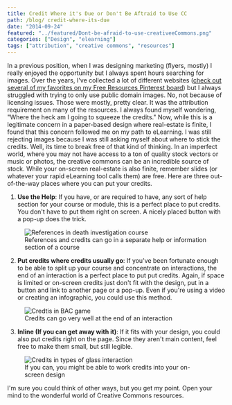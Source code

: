 ```yaml
---
title: Credit Where it's Due or Don't Be Aftraid to Use CC
path: /blog/ credit-where-its-due
date: "2014-09-24"
featured: "../featured/Dont-be-afraid-to-use-creativeeCommons.png"
categories: ["Design", "elearning"]
tags: ["attribution", "creative commons", "resources"]
---
```


In a previous position, when I was designing marketing (flyers, mostly) I really enjoyed the opportunity but I always spent hours searching for images. Over the years, I've collected a lot of different websites ([check out several of my favorites on my Free Resources Pinterest board](http://www.pinterest.com/instbydesign/free-resources/http:// "Free Resources Board on Pinterest")) but I always struggled with trying to only use public domain images. No, not because of licensing issues. Those were mostly, pretty clear. It was the attribution requirement on many of the resources. I always found myself wondering, "Where the heck am I going to squeeze the credits." Now, while this is a legitimate concern in a paper-based design where real-estate is finite, I found that this concern followed me on my path to eLearning. I was still rejecting images because I was still asking myself about where to stick the credits. Well, its time to break free of that kind of thinking. In an imperfect world, where you may not have access to a ton of quality stock vectors or music or photos, the creative commons can be an incredible source of stock. While your on-screen real-estate is also finite, remember slides (or whatever your rapid eLearning tool calls them) are free. Here are three out-of-the-way places where you can put your credits.

1.  **Use the Help**: If you have, or are required to have, any sort of help section for your course or module, this is a perfect place to put credits. You don't have to put them right on screen. A nicely placed button with a pop-up does the trick.

<figure>
  <img
    sizes="(max-width: 810px) 100vw, 810px"
    srcset="https://res.cloudinary.com/dhdaswa6t/image/upload/f_auto,q_60,w_203/v1530396697/blog/FSA114-References.png 203w,
            https://res.cloudinary.com/dhdaswa6t/image/upload/f_auto,q_60,w_405/v1530396697/blog/FSA114-References.png 405w,
            https://res.cloudinary.com/dhdaswa6t/image/upload/f_auto,q_60,w_810/v1530396697/blog/FSA114-References.png 810w,
            https://res.cloudinary.com/dhdaswa6t/image/upload/f_auto,q_60,w_1215/v1530396697/blog/FSA114-References.png 1215w"
    src="https://res.cloudinary.com/dhdaswa6t/image/upload/f_auto,q_60,w_810/v1530396697/blog/FSA114-References.png"
    alt="References in death investigation course" />
  <figcaption>References and credits can go in a separate help or information section of a course</figcaption>
</figure>

2.  **Put credits where credits usually go**: If you've been fortunate enough to be able to split up your course and concentrate on interactions, the end of an interaction is a perfect place to put put credits. Again, if space is limited or on-screen credits just don't fit with the design, put in a button and link to another page or a pop-up. Even if you're using a video or creating an infographic, you could use this method.

<figure>
  <img
    sizes="(max-width: 810px) 100vw, 810px"
    srcset="https://res.cloudinary.com/dhdaswa6t/image/upload/f_auto,q_60,w_203/v1530396697/blog/FIVS123-Credits.png 203w,
            https://res.cloudinary.com/dhdaswa6t/image/upload/f_auto,q_60,w_405/v1530396697/blog/FIVS123-Credits.png 405w,
            https://res.cloudinary.com/dhdaswa6t/image/upload/f_auto,q_60,w_810/v1530396697/blog/FIVS123-Credits.png 810w,
            https://res.cloudinary.com/dhdaswa6t/image/upload/f_auto,q_60,w_1215/v1530396697/blog/FIVS123-Credits.png 1215w"
    src="https://res.cloudinary.com/dhdaswa6t/image/upload/f_auto,q_60,w_810/v1530396697/blog/FIVS123-Credits.png"
    alt="Credtis in BAC game" />
  <figcaption>Credits can go very well at the end of an interaction</figcaption>
</figure>

3.  **Inline (If you can get away with it)**: If it fits with your design, you could also put credits right on the page. Since they aren't main content, feel free to make them small, but still legible.

<figure>
  <img
    sizes="(max-width: 810px) 100vw, 810px"
    srcset="https://res.cloudinary.com/dhdaswa6t/image/upload/f_auto,q_60,w_203/v1530396697/blog/FIVS123-Inline-Credits.png 203w,
            https://res.cloudinary.com/dhdaswa6t/image/upload/f_auto,q_60,w_405/v1530396697/blog/FIVS123-Inline-Credits.png 405w,
            https://res.cloudinary.com/dhdaswa6t/image/upload/f_auto,q_60,w_810/v1530396697/blog/FIVS123-Inline-Credits.png 810w,
            https://res.cloudinary.com/dhdaswa6t/image/upload/f_auto,q_60,w_1215/v1530396697/blog/FIVS123-Inline-Credits.png 1215w"
    src="https://res.cloudinary.com/dhdaswa6t/image/upload/f_auto,q_60,w_810/v1530396697/blog/FIVS123-Inline-Credits.png"
    alt="Credits in types of glass interaction" />
  <figcaption>If you can, you might be able to work credits into your on-screen design</figcaption>
</figure>

I'm sure you could think of other ways, but you get my point. Open your mind to the wonderful world of Creative Commons resources.
